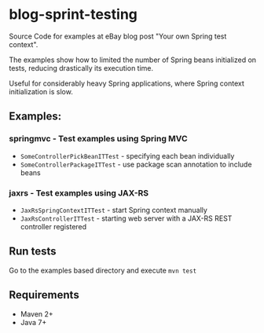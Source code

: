# blog-sprint-testing

Source Code for examples at eBay blog post "Your own Spring test context".

The examples show how to limited the number of Spring beans initialized
on tests, reducing drastically its execution time.

Useful for considerably heavy Spring applications, where Spring context
initialization is slow.

## Examples:

### springmvc - Test examples using Spring MVC

 - `SomeControllerPickBeanITTest` - specifying each bean individually
 - `SomeControllerPackageITTest` - use package scan annotation to include beans

### jaxrs - Test examples using JAX-RS

 - `JaxRsSpringContextITTest` - start Spring context manually
 - `JaxRsControllerITTest` - starting web server with a JAX-RS REST controller registered

## Run tests
Go to the examples based directory and execute `mvn test`

## Requirements
* Maven 2+
* Java 7+

